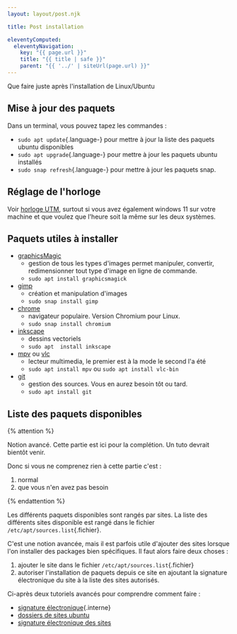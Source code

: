 ```yaml
---
layout: layout/post.njk

title: Post installation

eleventyComputed:
  eleventyNavigation:
    key: "{{ page.url }}"
    title: "{{ title | safe }}"
    parent: "{{ '../' | siteUrl(page.url) }}"
---
```


Que faire juste après l'installation de Linux/Ubuntu

## Mise à jour des paquets

Dans un terminal, vous pouvez tapez les commandes :

* `sudo apt update`{.language-} pour mettre à jour la liste des paquets ubuntu disponibles
* `sudo apt upgrade`{.language-} pour mettre à jour les paquets ubuntu installés
* `sudo snap refresh`{.language-} pour mettre à jour les paquets snap.

## Réglage de l'horloge

Voir [horloge UTM](https://wiki.archlinux.org/title/System_time_(Français)), surtout si vous avez également windows 11 sur votre machine et que voulez que l'heure soit la même sur les deux systèmes.

## Paquets utiles à installer

* [graphicsMagic](http://www.graphicsmagick.org/)
  * gestion de tous les types d'images permet manipuler, convertir, redimensionner tout type d'image en ligne de commande.
  * `sudo apt install graphicsmagick`
* [gimp](https://www.gimp.org/)
  * création et manipulation d'images
  * `sudo snap install gimp`
* [chrome](https://www.google.com/chrome/)
  * navigateur populaire. Version Chromium pour Linux.
  * `sudo snap install chromium`
* [inkscape](https://inkscape.org/fr/)
  * dessins vectoriels
  * `sudo apt  install inkscape`
* [mpv](https://mpv.io/) ou [vlc](https://www.videolan.org/)
  * lecteur multimedia, le premier est à la mode le second l'a été
  * `sudo apt install mpv` ou `sudo apt install vlc-bin`
* [git](https://git-scm.com/)
  * gestion des sources. Vous en aurez besoin tôt ou tard.
  * `sudo apt install git`

## Liste des paquets disponibles

{% attention %}

Notion avancé. Cette partie est ici pour la complétion. Un tuto devrait bientôt venir.

Donc si vous ne comprenez rien à cette partie c'est :

1. normal
2. que vous n'en avez pas besoin

{% endattention %}

Les différents paquets disponibles sont rangés par sites. La liste des différents sites disponible est rangé dans le fichier `/etc/apt/sources.list`{.fichier}.

C'est une notion avancée, mais il est parfois utile d'ajouter des sites lorsque l'on installer des packages bien spécifiques. Il faut alors faire deux choses :

1. ajouter le site dans le fichier `/etc/apt/sources.list`{.fichier}
2. autoriser l'installation de paquets depuis ce site en ajoutant la signature électronique du site à la liste des sites autorisés.

Ci-après deux tutoriels avancés pour comprendre comment faire :

* [signature électronique](/cours/système-et-réseau/cryptographie/#signature){.interne}
* [dossiers de sites ubuntu](https://automateinfra.com/2021/04/14/how-to-work-with-ubuntu-repository/)
* [signature électronique des sites](https://www.digitalocean.com/community/tutorials/how-to-handle-apt-key-and-add-apt-repository-deprecation-using-gpg-to-add-external-repositories-on-ubuntu-22-04)
